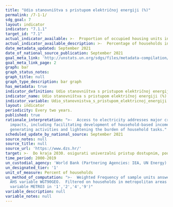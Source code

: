 ```yaml
---
title: "Udio stanovništva s pristupom električnoj energiji (%)"
permalink: /7-1-1/
sdg_goal: 7
layout: indicator
indicator: "7.1.1"
target_id: "7.1"
actual_indicator_available: >-  Proportion of occupied housing units in metropolitan areas with access to  electricity
actual_indicator_available_description: >-  Percentage of households indicating that they use electricity in the national  sample of the Croatian Housing Survey.
date_metadata_updated: September 2021
date_of_national_source_publication: September 2021
goal_meta_link: 'http://unstats.un.org/sdgs/files/metadata-compilation/Metadata-Goal-7.pdf'
goal_meta_link_page: 2
graph: bar
graph_status_notes: 
graph_title: null  
graph_type_description: bar graph
has_metadata: true
indicator_definition: Udio stanovništva s pristupom električnoj energiji je postotak stanovništva koje ima pristup električnoj energiji.
indicator_name: Udio stanovništva s pristupom električnoj energiji (%)'
indicator_variable: Udio_stanovnistva_s_pristupom_elektricnoj_energiji
layout: indicator
periodicity: Every two years.
published: true
rationale_interpretation: ">-  Access to electricity addresses major critical issues in all the dimensions of  sustainable development. The target has a wide range of social and economic
  impacts, including facilitating development of household-based income
  generating activities and lightening the burden of household tasks."
scheduled_update_by_national_source: September 2021
source_notes: null
source_title: null
source_url: 'https://www.dzs.hr/'
target: >-  Do kraja 2030. osigurati univerzalni pristup dostupnim, pouzdanim i modernim energetskim uslugama.
time_period: 2000-2019
un_custodial_agency: 'World Bank (Partnering Agencies: IEA, UN Energy)'
un_designated_tier: '1'
unit_of_measure: Percent of households
us_method_of_computation: ">-  Weighted Frequency of sample units answering 'yes' to whether the household  uses electricity (variable USELECT), divided  by total households.  Weight is
  AHS variable WGT90GEO.  Filtered on households in metropolitan areas (AHS
  variable METRO3 in '1','2','4','9')"
variable_description: null
variable_notes: null
---
```


